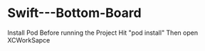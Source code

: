 # Swift---Bottom-Board

Install Pod Before running the Project
Hit "pod install"
Then open XCWorkSapce
